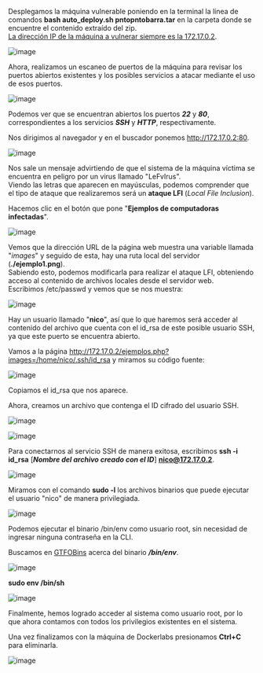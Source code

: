 Desplegamos la máquina vulnerable poniendo en la terminal la línea de comandos **bash auto_deploy.sh pntopntobarra.tar** en la carpeta donde se encuentre el contenido extraído del zip.<br>
<ins>La dirección IP de la máquina a vulnerar siempre es la 172.17.0.2</ins>.

  ![image](https://github.com/user-attachments/assets/986c5199-b067-4091-9ecd-d4040a873c0f)

Ahora, realizamos un escaneo de puertos de la máquina para revisar los puertos abiertos existentes y los posibles servicios a atacar mediante el uso de esos puertos.

  ![image](https://github.com/user-attachments/assets/7bf34cf9-ec9d-43cf-b96c-1c3aca6a5d3f)

Podemos ver que se encuentran abiertos los puertos ***22*** y ***80***, correspondientes a los servicios ***SSH*** y ***HTTP***, respectivamente.

Nos dirigimos al navegador y en el buscador ponemos http://172.17.0.2:80.

  ![image](https://github.com/user-attachments/assets/848b1f81-08f7-4179-9410-dc53c171f8a9)

Nos sale un mensaje advirtiendo de que el sistema de la máquina víctima se encuentra en peligro por un virus llamado "LeFvIrus".<br>
Viendo las letras que aparecen en mayúsculas, podemos comprender que el tipo de ataque que realizaremos será un **ataque LFI** (*Local File Inclusion*).

Hacemos clic en el botón que pone "**Ejemplos de computadoras infectadas**".

  ![image](https://github.com/user-attachments/assets/8a44fad3-d433-4988-82ed-c99121ac1061)

Vemos que la dirección URL de la página web muestra una variable llamada "*images*" y seguido de esta, hay una ruta local del servidor (**./ejemplo1.png**).<br>
Sabiendo esto, podemos modificarla para realizar el ataque LFI, obteniendo acceso al contenido de archivos locales desde el servidor web.<br>
Escribimos /etc/passwd y vemos que se nos muestra:

  ![image](https://github.com/user-attachments/assets/7b10d969-83fe-4bdf-b005-24c8473fc372)

Hay un usuario llamado "**nico**", así que lo que haremos será acceder al contenido del archivo que cuenta con el id_rsa de este posible usuario SSH, ya que este puerto se encuentra abierto.

Vamos a la página http://172.17.0.2/ejemplos.php?images=/home/nico/.ssh/id_rsa y miramos su código fuente:

  ![image](https://github.com/user-attachments/assets/625a5dd3-0db9-41e3-a448-90770d29c518)

Copiamos el id_rsa que nos aparece.

Ahora, creamos un archivo que contenga el ID cifrado del usuario SSH.

  ![image](https://github.com/user-attachments/assets/04a5bdc7-2dd7-4647-8a1f-16395d691e30)

  ![image](https://github.com/user-attachments/assets/205eda70-bd0f-450e-ad63-6787f31e7053)

Para conectarnos al servicio SSH de manera exitosa, escribimos **ssh -i id_rsa** [***Nombre del archivo creado con el ID***] **nico@172.17.0.2**.

  ![image](https://github.com/user-attachments/assets/7473b920-20d9-4dd3-95fa-4d7738f5bf07)

Miramos con el comando **sudo -l** los archivos binarios que puede ejecutar el usuario "nico" de manera privilegiada.

  ![image](https://github.com/user-attachments/assets/61d85585-89cb-44cf-b30c-4f1b4e4b6afe)

Podemos ejecutar el binario /bin/env como usuario root, sin necesidad de ingresar ninguna contraseña en la CLI.

Buscamos en [GTFOBins](https://gtfobins.github.io/) acerca del binario ***/bin/env***.

  ![image](https://github.com/user-attachments/assets/2e62111a-bd3c-4254-9ffc-f5caf04a03ad)
  
**sudo env /bin/sh**

  ![image](https://github.com/user-attachments/assets/7e4d43c0-1d78-4662-ac6c-770586448f89)

Finalmente, hemos logrado acceder al sistema como usuario root, por lo que ahora contamos con todos los privilegios existentes en el sistema.

Una vez finalizamos con la máquina de Dockerlabs presionamos **Ctrl+C** para eliminarla.

  ![image](https://github.com/user-attachments/assets/dfa09592-015c-4497-be49-3903b67b7773)
